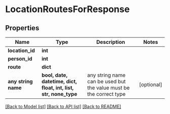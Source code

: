 # LocationRoutesForResponse


## Properties
Name | Type | Description | Notes
------------ | ------------- | ------------- | -------------
**location_id** | **int** |  | 
**person_id** | **int** |  | 
**route** | **dict** |  | 
**any string name** | **bool, date, datetime, dict, float, int, list, str, none_type** | any string name can be used but the value must be the correct type | [optional]

[[Back to Model list]](../README.md#documentation-for-models) [[Back to API list]](../README.md#documentation-for-api-endpoints) [[Back to README]](../README.md)


